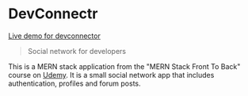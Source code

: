 # DevConnectr

[Live demo for devconnector](https://luddite.herokuapp.com/)

> Social network for developers

This is a MERN stack application from the "MERN Stack Front To Back" course on [Udemy](https://www.udemy.com/course/mern-stack-front-to-back/). It is a small social network app that includes authentication, profiles and forum posts.
